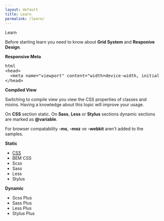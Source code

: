 ```yaml
---
layout: default
title: Learn
permalink: /learn/
---
```


<div class="dn-browser">
  <div class="dn-browser-header">
    <div class="dn-browser-button">
      <div class="wrap xl-auto">
        <div class="col"><div class="dn-browser-button__circle"></div></div>
        <div class="col"><div class="dn-browser-button__circle"></div></div>
        <div class="col"><div class="dn-browser-button__circle"></div></div>
      </div>
    </div>
    <div class="dn-style--title">Learn</div>
    <!-- <div class="dn-style--title">Öğrenme</div> -->
    <a href="/" class="dn-logo"><img src="/img/flexiblegs-logo-white.png" alt=""></a>
  </div>
  <div class="dn-browser-body">
    <div class="dn-browser-body__item">
      <div class="dn-content">
        <p>Before starting learn you need to know about <b>Grid System</b> and <b>Responive Design</b>.</p>
        <!-- <p>Öğrenmeye başlamadan önce <b>Grid System</b> ve <b>Responive Design</b> hakkında bilgi sahibi olmanız gerekmektedir.</p> -->
        <div class="dn-space-16"></div>
        <p><b>Responsive Meta</b></p>
        <div class="dn-space-16"></div>
        <pre><div class="dn-tag dn-tag--gray dn-tag--bottom">html</div><!--
          --><div class="comment">&lt;head&gt;<br/><!--
          -->  &lt;meta name="viewport" content="width=device-width, initial-scale=1"&gt;<br/><!--
          -->&lt;/head&gt;</div><!--
        --></pre>
        <div class="dn-space-24"></div>
        <div class="is-gray">
          <p><b>Compiled View</b></p>
          <!-- <p><b>Derlenmiş Görünüm</b></p> -->
          <div class="dn-space-8"></div>
          <p>Switching to compile view you view the CSS properties of classes and mixins. Having a knowledge about this topic will improve your usage.</p>
          <!-- <p>Derlenmiş görünüme geçiş yaparak class veya mixinlerin oluşturduğu CSS özelliklerini görebilirsiniz. Bu konuda bilgi sahibi olmanız kullanım hakimiyetiniz açısından oldukça faydalı olacaktır.</p> -->
          <div class="dn-space-8"></div>
          <p>On <b>CSS</b> section static. On <b>Sass</b>, <b>Less</b> or <b>Stylus</b> sections dynamic sections are marked as <b>@variable</b>.</p>
          <!-- <p><b>CSS</b> kısmında sabit <b>Sass</b>, <b>Less</b> veya <b>Stylus</b> kısmında dinamik olacak kısımlar <b>@variable</b> şeklinde belirtilmektedir.</p> -->
          <div class="dn-space-8"></div>
          <p>For browser compatability <b>-ms</b>, <b>-moz</b> ve <b>-webkit</b> aren't added to the samples.</p>
          <!-- <p>Tarayıcı uyumluluğu için gereken <b>-ms</b>, <b>-moz</b> ve <b>-webkit</b> yazımları eklenmemiştir.</p> -->
        </div>
        <div class="wrap xl-gutter-24 xl-top xl-2 lg-1">
          <div class="col">
            <div class="dn-space-24"></div>
            <p><b>Static</b></p>
            <!-- <p><b>Statik</b></p> -->
            <div class="dn-space-16"></div>
            <ul>
              <li><a href="/learn/wrap/?framework=css">CSS</a></li>
              <li><span>BEM CSS</span></li>
              <li><span class="is-line-through">Scss</span></li>
              <li><span class="is-line-through">Sass</span></li>
              <li><span class="is-line-through">Less</span></li>
              <li><span class="is-line-through">Stylus</span></li>
            </ul>
          </div>
          <div class="col">
            <div class="dn-space-24"></div>
            <p><b>Dynamic</b></p>
            <!-- <p><b>Dinamik</b></p> -->
            <div class="dn-space-16"></div>
            <ul>
              <li><span>Scss Plus</span></li>
              <li><span>Sass Plus</span></li>
              <li><span>Less Plus</span></li>
              <li><span>Stylus Plus</span></li>
            </ul>
          </div>
        </div>
      </div>
    </div>
  </div>
</div>
